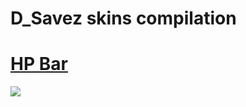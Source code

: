 # D_Savez skins compilation

# [HP Bar](https://i.imgur.com/HCaZBhN.png)
![](https://i.imgur.com/HCaZBhN.png)

